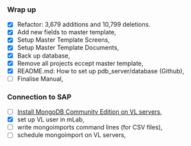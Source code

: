 ### Wrap up
- [X] Refactor: 3,679 additions and 10,799 deletions.
- [X] Add new fields to master template,
- [X] Setup Master Template Screens,
- [X] Setup Master Template Documents,
- [X] Back up database,
- [X] Remove all projects eccept master template,
- [X] README.md: How to set up pdb_server/database (Github),
- [ ] Finalise Manual,

### Connection to SAP
- [ ] [Install MongoDB Community Edition on VL servers](https://docs.mongodb.com/manual/tutorial/install-mongodb-on-windows/),
- [X] set up VL user in mLab,
- [ ] write mongoimports command lines (for CSV files),
- [ ] schedule mongoimport on VL servers,